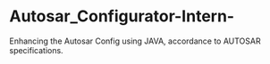 # Autosar_Configurator-Intern-
Enhancing the Autosar Config using JAVA, accordance to AUTOSAR specifications.
